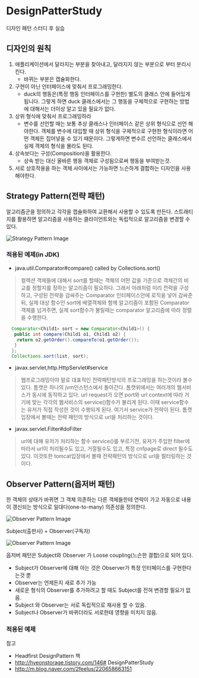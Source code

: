 # DesignPatterStudy
디자인 패턴 스터디 후 실습


## 디자인의 원칙
1. 애플리케이션에서 달라지는 부분을 찾아내고, 달라지지 않는 부분으로 부터 분리시킨다.
	- 바뀌는 부분은 캡슐화한다.	
2. 구현이 아닌 인터페이스에 맞춰서 프로그래밍한다.
	- duck의 행동은(특정 행동 인터페이스를 구현한) 별도의 클래스 안에 들어있게 됩니다.
	그렇게 하면 duck 클래스에서는 그 행동을 구체적으로 구현하는 방법에 대해서는 더이상 알고 있을 필요가 없다.
3. 상위 형식에 맞춰서 프로그래밍하라
	- 변수를 선언할 때는 보통 추상 클래스나 인터페이스 같은 상위 형식으로 선언 해야한다.
	 객체를 변수에 대입할 때 상위 형식을 구체적으로 구현한 형식이라면 어떤 객체든 집어넣을 수 있기 때문이다.
	그렇게하면 변수르 선언하는 클래스에서 실제 객체의 형식을 몰라도 된다.
4. 상속보다는 구성(Composition)을 활용한다.
	- 상속 받는 대신 올바른 행동 객체로 구성됨으로써 행동을 부여받는것.    
5. 서로 상호작용을 하는 객체 사이에서는 가능하면 느슨하게 결합하는 디자인을 사용해야한다.

## Strategy Pattern(전략 패턴)

알고리즘군을 정의하고 각각을 캡슐화하여 교환해서 사용할 수 있도록 만든다. 스트래티지를 활용하면 알고리즘을 사용하는 클라이언트와는 독립적으로 알고리즘을 변경할 수 있다.

![Strategy Pattern Image](http://www.dofactory.com/images/diagrams/net/strategy.gif)

### 적용된 예제(in JDK)

- java.util.Comparator#compare() called by Collections.sort()

> 컬렉션 객체들에 대해서 sort를 할때는 객체의 어떤 값을 기준으로 객체간의 비교를 정할지를 정하는 알고리즘이 필요하다.
그래서 아래처럼 미리 전략을 구성하고, 구성된 전략을 감싸주는 Comparator 인터페이스안에 로직을 넣어 감싸준뒤, 실제 대상 함수인 sort에 배열객체와 함께 알고리즘이 포함된 Comparator 객체를 넘겨주면, 실제 sort함수가 불릴때는 comparator 알고리즘에 따라 정렬을 수행한다.

``` java 
  Comparator<Child1> sort = new Comparator<Child1>() {
   public int compare(Child1 o1, Child1 o2) {
    return o2.getOrder().compareTo(o1.getOrder());
   }
  };
  Collections.sort(list, sort); 
```
 
- javax.servlet,http.HttpServlet#service

> 웹프로그래밍이야 말로 대표적인 전략패턴방식의 프로그래밍을 하는것이라 볼수 있다. 
톰캣은 하나의 jvm인스턴스에서 돌아간다. 톰캣위에서는 여러개의 웹서비스가 동시에 동작하고 있다. 
url request가 오면 port와 url context에  따라 거기에 맞는 각각의 웹서비스의 service()함수가 불리게 된다. 
이때 service함수는 유저가 직접 작성한 것이 수행되게 된다. 여기서 service가 전략이 된다.
톰캣입장에서 볼때는 전략 패턴의 방식으로 url을 처리하는 것이다.


- javax.servlet.Filter#doFilter

> url에 대해 유저가 처리하는 함수 service()를 부르기전, 유저가 주입한 filter에 따라서 url이 처리될수도 있고, 거절될수도 있고, 특정 cnfpage로 direct 될수도 있다. 이것또한 tomcat입장에서 볼때 전략패턴의 방식으로 url을 필터링하는 것이다.


## Observer Pattern(옵저버 패턴)

한 객체의 상태가 바뀌면 그 객체 의존하는 다른 객체들한테 연락이 가고 자동으로 내용이 갱신되는 방식으로 일대다(one-to-many) 의존성을 정의한다.

![Observer Pattern Image](https://upload.wikimedia.org/wikipedia/commons/thumb/8/8d/Observer.svg/500px-Observer.svg.png)

Subject(출판사) + Observer(구독자) 

![Observer Pattern Image](http://cfile28.uf.tistory.com/image/017FA340512434BB31EC10)

옵저버 패턴은 Subject와 Observer 가 Loose coupling(느슨한 결합)으로 되어 있다.

- Subject가 Observer에 대해 아는 것은 Observer가 특정 인터페이스를 구현한다는것 뿐
- Observer는 언제든지 새로 추가 가능
- 새로운 형식의 Observer를 추가하려고 할 때도 Subject를 전혀 변경할 필요가 없음.
- Subject 와 Observer는 서로 독립적으로 재사용 할 수 있음.
- Subject나 Observer가 바뀌더라도 서로한테 영향을 미치지 않음.




### 적용된 예제


참고 
- Headfirst DesignPattern 책
- http://hyeonstorage.tistory.com/146# DesignPatterStudy
- http://m.blog.naver.com/2feelus/220658663151
